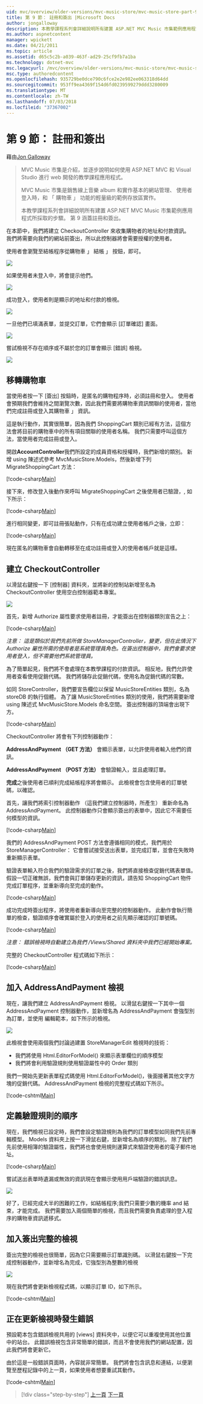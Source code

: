 ```yaml
---
uid: mvc/overview/older-versions/mvc-music-store/mvc-music-store-part-9
title: 第 9 節： 註冊和簽出 |Microsoft Docs
author: jongalloway
description: 本教學課程系列會詳細說明所有建置 ASP.NET MVC Music 市集範例應用程式所採取的步驟。 第 9 涵蓋註冊和簽出。
ms.author: aspnetcontent
manager: wpickett
ms.date: 04/21/2011
ms.topic: article
ms.assetid: d65c5c2b-a039-463f-ad29-25cf9fb7a1ba
ms.technology: dotnet-mvc
msc.legacyurl: /mvc/overview/older-versions/mvc-music-store/mvc-music-store-part-9
msc.type: authoredcontent
ms.openlocfilehash: 935729be0dce790c6fce2e2e982ee063318d64dd
ms.sourcegitcommit: 953ff9ea4369f154d6fd0239599279ddd3280009
ms.translationtype: MT
ms.contentlocale: zh-TW
ms.lasthandoff: 07/03/2018
ms.locfileid: "37367002"
---
```

<a name="part-9-registration-and-checkout"></a>第 9 節： 註冊和簽出
====================
藉由[Jon Galloway](https://github.com/jongalloway)

> MVC Music 市集是介紹，並逐步說明如何使用 ASP.NET MVC 和 Visual Studio 進行 web 開發的教學課程應用程式。  
>   
> MVC Music 市集是銷售線上音樂 album 和實作基本的網站管理、 使用者登入時，和 「 購物車 」 功能的輕量級的範例存放區實作。  
>   
> 本教學課程系列會詳細說明所有建置 ASP.NET MVC Music 市集範例應用程式所採取的步驟。 第 9 涵蓋註冊和簽出。


在本節中，我們將建立 CheckoutController 來收集購物者的地址和付款資訊。 我們將需要向我們的網站前簽出，所以此控制器將會需要授權的使用者。

使用者會瀏覽至結帳程序從購物車 」 結帳 」 按鈕，即可。

![](mvc-music-store-part-9/_static/image1.jpg)

如果使用者未登入中，將會提示他們。

![](mvc-music-store-part-9/_static/image1.png)

成功登入，使用者則是顯示的地址和付款的檢視。

![](mvc-music-store-part-9/_static/image2.png)

一旦他們已填滿表單，並提交訂單，它們會顯示 [訂單確認] 畫面。

![](mvc-music-store-part-9/_static/image3.png)

嘗試檢視不存在順序或不屬於您的訂單會顯示 [錯誤] 檢視。

![](mvc-music-store-part-9/_static/image4.png)

## <a name="migrating-the-shopping-cart"></a>移轉購物車

當使用者按一下 [簽出] 按鈕時，是匿名的購物程序時，必須註冊和登入。 使用者會預期我們會維持之間瀏覽次數，因此我們需要將購物車資訊關聯的使用者，當他們完成註冊或登入其購物車 」 資訊。

這是執行動作，其實很簡單，因為我們 ShoppingCart 類別已經有方法，這個方法會將目前的購物車中的所有項目關聯的使用者名稱。 我們只需要呼叫這個方法，當使用者完成註冊或登入。

開啟**AccountController**我們所設定的成員資格和授權時，我們新增的類別。 新增 using 陳述式參考 MvcMusicStore.Models，然後新增下列 MigrateShoppingCart 方法：

[!code-csharp[Main](mvc-music-store-part-9/samples/sample1.cs)]

接下來，修改登入後動作來呼叫 MigrateShoppingCart 之後使用者已驗證，, 如下所示：

[!code-csharp[Main](mvc-music-store-part-9/samples/sample2.cs)]

進行相同變更，即可註冊張貼動作，只有在成功建立使用者帳戶之後，立即：

[!code-csharp[Main](mvc-music-store-part-9/samples/sample3.cs)]

現在匿名的購物車會自動轉移至在成功註冊或登入的使用者帳戶就是這樣。

## <a name="creating-the-checkoutcontroller"></a>建立 CheckoutController

以滑鼠右鍵按一下 [控制器] 資料夾，並將新的控制站新增至名為 CheckoutController 使用空白控制器範本專案。

![](mvc-music-store-part-9/_static/image5.png)

首先，新增 Authorize 屬性要求使用者註冊，才能簽出在控制器類別宣告之上：

[!code-csharp[Main](mvc-music-store-part-9/samples/sample4.cs)]

*注意： 這是類似於我們先前所做 StoreManagerController，變更，但在此情況下 Authorize 屬性所需的使用者是系統管理員角色。在簽出控制器中，我們會要求使用者登入，但不需要他們系統管理員。*

為了簡單起見，我們將不會處理在本教學課程的付款資訊。 相反地，我們允許使用者查看使用促銷代碼。 我們將儲存此促銷代碼，使用名為促銷代碼的常數。

如同 StoreController，我們要宣告欄位以保留 MusicStoreEntities 類別，名為 storeDB 的執行個體。 為了讓 MusicStoreEntities 類別的使用，我們將需要新增 using 陳述式 MvcMusicStore.Models 命名空間。 簽出控制器的頂端會出現下方。

[!code-csharp[Main](mvc-music-store-part-9/samples/sample5.cs)]

CheckoutController 將會有下列控制器動作：

**AddressAndPayment （GET 方法）** 會顯示表單，以允許使用者輸入他們的資訊。

**AddressAndPayment （POST 方法）** 會驗證輸入，並且處理訂單。

**完成**之後使用者已順利完成結帳程序將會顯示。 此檢視會包含使用者的訂單號碼，以確認。

首先，讓我們將索引控制器動作 （這我們建立控制器時，所產生） 重新命名為 AddressAndPayment。 此控制器動作只會顯示簽出的表單中，因此它不需要任何模型的資訊。

[!code-csharp[Main](mvc-music-store-part-9/samples/sample6.cs)]

我們的 AddressAndPayment POST 方法會遵循相同的模式，我們用於 StoreManagerController： 它會嘗試接受送出表單，並完成訂單，並會在失敗時重新顯示表單。

驗證表單輸入符合我們的驗證需求的訂單之後，我們將直接檢查促銷代碼表單值。 假設一切正確無誤，我們會與訂單儲存更新的資訊，請告知 ShoppingCart 物件完成訂單程序，並重新導向至完成的動作。

[!code-csharp[Main](mvc-music-store-part-9/samples/sample7.cs)]

成功完成時簽出程序，將使用者重新導向至完整的控制器動作。 此動作會執行簡單的檢查，驗證順序會確實屬於登入的使用者之前先顯示確認的訂單號碼。

[!code-csharp[Main](mvc-music-store-part-9/samples/sample8.cs)]

*注意： 錯誤檢視時自動建立為我們 /Views/Shared 資料夾中我們已經開始專案。*

完整的 CheckoutController 程式碼如下所示：

[!code-csharp[Main](mvc-music-store-part-9/samples/sample9.cs)]

## <a name="adding-the-addressandpayment-view"></a>加入 AddressAndPayment 檢視

現在，讓我們建立 AddressAndPayment 檢視。 以滑鼠右鍵按一下其中一個 AddressAndPayment 控制器動作，並新增名為 AddressAndPayment 會強型別為訂單，並使用 編輯範本，如下所示的檢視。

![](mvc-music-store-part-9/_static/image6.png)

此檢視會使用兩個我們討論過建置 StoreManagerEdit 檢視時的技術：

- 我們將使用 Html.EditorForModel() 來顯示表單欄位的順序模型
- 我們將會利用驗證規則使用驗證屬性中的 Order 類別

我們一開始先更新表單程式碼使用 Html.EditorForModel()，後面接著其他文字方塊的促銷代碼。 AddressAndPayment 檢視的完整程式碼如下所示。

[!code-cshtml[Main](mvc-music-store-part-9/samples/sample10.cshtml)]

## <a name="defining-validation-rules-for-the-order"></a>定義驗證規則的順序

現在，我們檢視已設定時，我們會設定驗證規則為我們的訂單模型如同我們先前專輯模型。 Models 資料夾上按一下滑鼠右鍵，並新增名為順序的類別。 除了我們先前使用相簿的驗證屬性，我們將也會使用規則運算式來驗證使用者的電子郵件地址。

[!code-csharp[Main](mvc-music-store-part-9/samples/sample11.cs)]

嘗試送出表單時遺漏或無效的資訊現在會顯示使用用戶端驗證的錯誤訊息。

![](mvc-music-store-part-9/_static/image7.png)

好了，已經完成大半的困難的工作，如結帳程序;我們只需要少數的機率 and 結束，才能完成。 我們需要加入兩個簡單的檢視，而且我們需要負責處理的登入程序的購物車資訊遞移式。

## <a name="adding-the-checkout-complete-view"></a>加入簽出完整的檢視

簽出完整的檢視也很簡單，因為它只需要顯示訂單識別碼。 以滑鼠右鍵按一下完成控制器動作，並新增名為完成，它強型別為整數的檢視

![](mvc-music-store-part-9/_static/image8.png)

現在我們將會更新檢視程式碼，以顯示訂單 ID，如下所示。

[!code-cshtml[Main](mvc-music-store-part-9/samples/sample12.cshtml)]

## <a name="updating-the-error-view"></a>正在更新檢視時發生錯誤

預設範本包含錯誤檢視共用的 [views] 資料夾中，以便它可以重複使用其他位置中的站台。 此錯誤檢視包含非常簡單的錯誤，而且不會使用我們的網站配置，因此我們將會更新它。

由於這是一般錯誤頁面時，內容就非常簡單。 我們將會包含訊息和連結，以便瀏覽至歷程記錄中的上一頁，如果使用者想要重試其動作。

[!code-cshtml[Main](mvc-music-store-part-9/samples/sample13.cshtml)]


> [!div class="step-by-step"]
> [上一頁](mvc-music-store-part-8.md)
> [下一頁](mvc-music-store-part-10.md)

